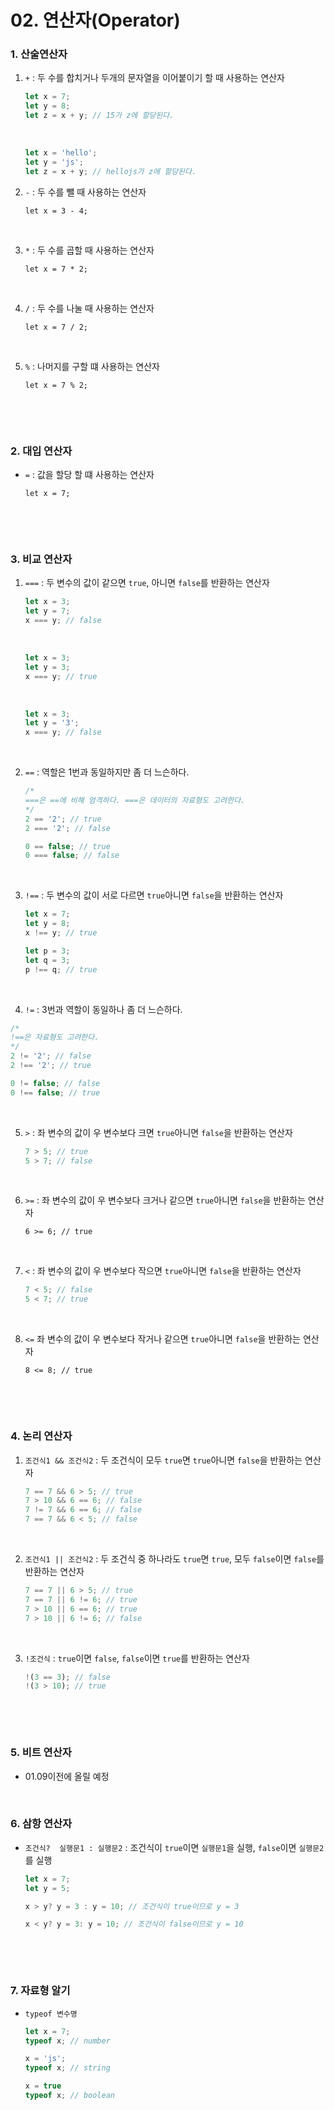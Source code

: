 # 02. 연산자(Operator)

### 1. 산술연산자

 1. `+` : 두 수를 합치거나 두개의 문자열을 이어붙이기 할 때 사용하는 연산자

    ```javascript
    let x = 7;
    let y = 8;
    let z = x + y; // 15가 z에 할당된다.
    ```

    <br>

    ```javascript
    let x = 'hello';
    let y = 'js';
    let z = x + y; // hellojs가 z에 할당된다.
    ```

    

 2. `-` :  두 수를 뺄 때 사용하는 연산자

    `let x = 3 - 4;`

    <br>

 3. `*` : 두 수를 곱할 때 사용하는 연산자

    `let x = 7 * 2;`

    <br>

 4. `/` :  두 수를 나눌 때 사용하는 연산자

    `let x = 7 / 2;`

    <br>

 5. `%` : 나머지를 구할 떄 사용하는 연산자

    `let x = 7 % 2;`

    <br>

<br>

### 2.  대입 연산자

- `=` : 값을 할당 할 떄 사용하는 연산자

  `let x = 7;`

  <br>

<br>

### 3. 비교 연산자

1. `===` : 두 변수의 값이 같으면 `true`, 아니면 `false`를 반환하는 연산자

   ```javascript
   let x = 3;
   let y = 7;
   x === y; // false
   ```

   <br>

   ```javascript
   let x = 3;
   let y = 3;
   x === y; // true
   ```

   <br>

   ```javascript
   let x = 3;
   let y = '3';
   x === y; // false
   ```

   <br>

2. `==` : 역할은 1번과 동일하지만 좀 더 느슨하다.

   ```javascript
   /*
   ===은 ==에 비해 엄격하다. ===은 데이터의 자료형도 고려한다.
   */
   2 == '2'; // true
   2 === '2'; // false
   
   0 == false; // true
   0 === false; // false
   ```

   <br>

3. `!==` : 두 변수의 값이 서로 다르면 `true`아니면 `false`을 반환하는 연산자

   ```javascript
   let x = 7;
   let y = 8;
   x !== y; // true
   
   let p = 3;
   let q = 3;
   p !== q; // true
   ```

   <br>

4.  `!=` : 3번과 역할이 동일하나 좀 더 느슨하다.

   ```javascript
   /*
   !==은 자료형도 고려한다.
   */
   2 != '2'; // false
   2 !== '2'; // true
   
   0 != false; // false
   0 !== false; // true
   ```

   <br>

5. `>` : 좌 변수의 값이 우 변수보다 크면 `true`아니면 `false`을 반환하는 연산자

   ```javascript
   7 > 5; // true
   5 > 7; // false
   ```

   <br>

6. `>=` : 좌 변수의 값이 우 변수보다 크거나 같으면 `true`아니면 `false`을 반환하는 연산자

   `6 >= 6; // true`

   <br>

7. `<` : 좌 변수의 값이 우 변수보다 작으면 `true`아니면 `false`을 반환하는 연산자

   ```javascript
   7 < 5; // false
   5 < 7; // true
   ```

   <br>

8. `<=` 좌 변수의 값이 우 변수보다 작거나 같으면 `true`아니면 `false`을 반환하는 연산자

   `8 <= 8; // true`

   <br>

<br>

### 4. 논리 연산자

1. `조건식1 && 조건식2` : 두 조건식이 모두 `true`면 `true`아니면 `false`을 반환하는 연산자

   ```javascript
   7 == 7 && 6 > 5; // true
   7 > 10 && 6 == 6; // false
   7 != 7 && 6 == 6; // false
   7 == 7 && 6 < 5; // false
   ```

   <br>

2. `조건식1 || 조건식2` : 두 조건식 중 하나라도 `true`면 `true`, 모두 `false`이면 `false`를 반환하는 연산자

   ```javascript
   7 == 7 || 6 > 5; // true
   7 == 7 || 6 != 6; // true
   7 > 10 || 6 == 6; // true
   7 > 10 || 6 != 6; // false
   ```

   <br>

3. `!조건식` : `true`이면 `false`, `false`이면 `true`를 반환하는 연산자

   ```javascript
   !(3 == 3); // false
   !(3 > 10); // true
   ```

   <br>

<br>

### 5. 비트 연산자

- 01.09이전에 올릴 예정

<br>

### 6. 삼항 연산자

- `조건식?  실행문1 : 실행문2` : 조건식이 `true`이면 `실행문1`을 실행, `false`이면 `실행문2`를 실행

  ```javascript
  let x = 7;
  let y = 5;
  
  x > y? y = 3 : y = 10; // 조건식이 true이므로 y = 3
  
  x < y? y = 3: y = 10; // 조건식이 false이므로 y = 10
  ```

  <br>

<br>

###  7. 자료형 알기

- `typeof 변수명` 

  ```javascript
  let x = 7;
  typeof x; // number
  
  x = 'js';
  typeof x; // string
  
  x = true
  typeof x; // boolean
  ```

  
